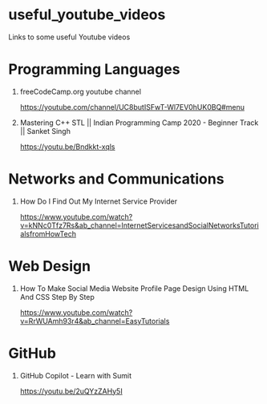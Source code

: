 # useful_youtube_videos
Links to some useful Youtube videos

# Programming Languages 
1. freeCodeCamp.org youtube channel

   https://youtube.com/channel/UC8butISFwT-Wl7EV0hUK0BQ#menu

2. Mastering C++ STL || Indian Programming Camp 2020 - Beginner Track || Sanket Singh

   https://youtu.be/Bndkkt-xqls
    
# Networks and Communications
1. How Do I Find Out My Internet Service Provider

    https://www.youtube.com/watch?v=kNNc0Tfz7Rs&ab_channel=InternetServicesandSocialNetworksTutorialsfromHowTech
    
# Web Design 
1. How To Make Social Media Website Profile Page Design Using HTML And CSS Step By Step

   https://www.youtube.com/watch?v=RrWUAmh93r4&ab_channel=EasyTutorials   

# GitHub
1. GitHub Copilot - Learn with Sumit
  
   https://youtu.be/2uQYzZAHy5I
